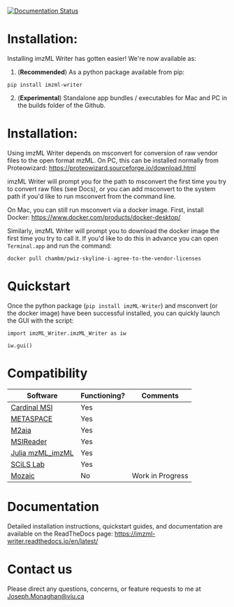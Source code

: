 [![Documentation Status](https://readthedocs.org/projects/imzml-writer/badge/?version=latest)](https://imzml-writer.readthedocs.io/en/latest/?badge=latest)

# **Installation:**

Installing imzML Writer has gotten easier! We're now available as:

1. (**Recommended**) As a python package available from pip:

```
pip install imzml-writer
```

2. (**Experimental**) Standalone app bundles / executables for Mac and PC in the builds folder of the Github.

# **Installation:**

Using imzML Writer depends on msconvert for conversion of raw vendor files to the open format mzML. On PC, this can be installed normally
from Proteowizard:
https://proteowizard.sourceforge.io/download.html

imzML Writer will prompt you for the path to msconvert the first time you try to convert raw files (see Docs), or you can add msconvert to the system path if you'd like to run msconvert from the command line.

On Mac, you can still run msconvert via a docker image. First, install Docker:
https://www.docker.com/products/docker-desktop/

Similarly, imzML Writer will prompt you to download the docker image the first time you try to call it. If you'd like to do this in advance you can open `Terminal.app` and run the command:

```
docker pull chambm/pwiz-skyline-i-agree-to-the-vendor-licenses
```

# **Quickstart**

Once the python package (`pip install imzML-Writer`) and msconvert (or the docker image) have been successful installed, you can quickly
launch the GUI with the script:

```
import imzML_Writer.imzML_Writer as iw

iw.gui()
```

# **Compatibility**

| Software                                                               | Functioning? | Comments         |
| ---------------------------------------------------------------------- | ------------ | ---------------- |
| [Cardinal MSI](https://cardinalmsi.org)                                | Yes          |                  |
| [METASPACE](https://metaspace2020.org)                                 | Yes          |                  |
| [M2aia](https://m2aia.de)                                              | Yes          |                  |
| [MSIReader](https://msireader.com)                                     | Yes          |                  |
| [Julia mzML_imzML](https://github.com/CINVESTAV-LABI/julia_mzML_imzML) | Yes          |                  |
| [SCiLS Lab](https://www.bruker.com/en.html)                            | Yes          |                  |
| [Mozaic](https://spectroswiss.ch/software/)                            | No           | Work in Progress |

# **Documentation**

Detailed installation instructions, quickstart guides, and documentation are available on the ReadTheDocs page:
https://imzml-writer.readthedocs.io/en/latest/

# **Contact us**

Please direct any questions, concerns, or feature requests to me at Joseph.Monaghan@viu.ca
